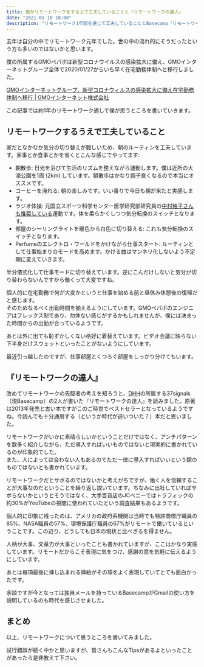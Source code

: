 ```yaml
---
title: 僕がリモートワークをする上で工夫していることと『リモートワークの達人』
date: "2021-01-10 18:00"
description: "リモートワーク1年間を通じて工夫していることとBasecamp『リモートワークの達人』の感想"
---
```


去年は自分の中でリモートワーク元年でした。世の中の流れ的にそうだったという方も多いのではないかと思います。

僕の所属するGMOペパボは新型コロナウイルスの感染拡大に備え、GMOインターネットグループ全体で2020/01/27からいち早く在宅勤務体制へと移行しました。

[GMOインターネットグループ、新型コロナウィルスの感染拡大に備え在宅勤務体制へ移行 | GMOインターネット株式会社](https://www.gmo.jp/news/article/6641/)

この記事では約1年のリモートワーク通して僕が思うところを書いていきます。

## リモートワークするうえで工夫していること

家だとなかなか気分の切り替えが難しいため、朝のルーティンを工夫しています。家事とか食事とかを省くとこんな感じでやってます:

* 朝散歩: 日光を浴びて生活のリズムを整えながら運動します。僕は近所の大濠公園を1周 (2km) しています。朝散歩はかなり調子良くなるので本当にオススメです。
* コーヒーを淹れる: 朝の楽しみです。いい香りで今日も朝が来たと実感します。 
* ラジオ体操: 元国立スポーツ科学センター医学研究部研究員の[中村格子さんも推奨している](https://www.1101.com/radio_taiso/)運動です。体を柔らかくしつつ気分転換のスイッチとなります。
* 部屋のシーリングライトを暖色から白色に切り替える: これも気分転換のスイッチとなります。
* Perfumeのエレクトロ・ワールドをかけながら仕事スタート: ルーティンとして仕事始まりのモードを高めます。かける曲はマンネリ化しないよう不定期に変えていきます。

半分儀式化して仕事モードに切り替えています。逆にこんだけしないと気分が切り替わらないんですから働くって大変ですね。  

個人的に在宅勤務で何が大変かというと仕事を始める前と昼休み休憩後の復帰だと感じます。    
そのためなるべく出勤時間を揃えるようにしています。GMOペパボのエンジニアはフレックス制であり、勿体ない感じがするかもしれませんが、僕には決まった時間からの出勤が合っているようです。

あとは外に出ても恥ずかしくない格好に着替えています。ビデオ会議に映らない下半身だけスウェットといったことがないようにしています。

最近引っ越したのですが、仕事部屋とくつろぐ部屋をしっかり分けてもいます。

## 『リモートワークの達人』

改めてリモートワークの先駆者の考えを知ろうと、[DHH](https://ja.wikipedia.org/wiki/%E3%83%87%E3%82%A4%E3%83%B4%E3%82%A3%E3%83%83%E3%83%89%E3%83%BB%E3%83%8F%E3%82%A4%E3%83%8D%E3%83%9E%E3%82%A4%E3%83%A4%E3%83%BC%E3%83%BB%E3%83%8F%E3%83%B3%E3%82%BD%E3%83%B3)の所属する37signals（現Basecamp）の2人が書いた『リモートワークの達人』を読みました。原著は2013年発売と古い本ですがこのご時世でベストセラーとなっているようですね。今読んでも十分通用する（というか時代が追いついた？）本だと思いました。

リモートワークがいかに素晴らしいかということだけではなく、アンチパターンを数多く紹介しながら、ただ導入すればいいものではないと現実的に書かれているのが印象的でした。  
また、人によっては合わない人もあるのでただ一律に導入すればいいという類のものではないとも書かれています。

リモートワークだとサボるのではないかと考えがちですが、働く人を信頼することが大事なのだということを繰り返し説いています。ちなみに出社していればサボらないかというとそうではなく、大手百貨店のJCペニーではトラフィックの約30%がYouTubeの視聴に使われていたという調査結果もあるようです。

個人的に印象に残ったのは、アメリカの政府系機関は当時でも特許商標庁職員の85%、NASA職員の57%、環境保護庁職員の67%がリモートで働いているということです。この辺り、どうしても日本の現状と比べざるを得ません。

人柄が大事、文章力が大事といったことも書かれていますが、ここはかなり実感しています。リモートだからこそ表現に気をつけ、感謝の意を気軽に伝えるようにしています。

あとは毎項最後に挿し込まれる挿絵がその項をよく表現していてとても面白かったです。

余談ですが今となっては独自メールを持っているBasecampがGmailの使い方を説明しているのも時代を感じさせました。

## まとめ

以上、リモートワークについて思うところを書いてみました。

試行錯誤が続く中かと思いますが、皆さんもこんなTipsがあるよといったことがあったら是非教えて下さい。
